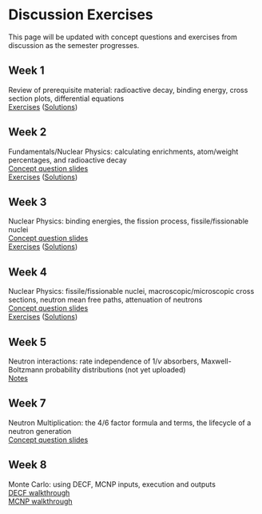 # Discussion Exercises

This page will be updated with concept questions and exercises from discussion as the semester progresses.


## Week 1

Review of prerequisite material: radioactive decay, binding energy, cross section plots, differential equations  
[Exercises](disc01_exercises.pdf) ([Solutions](disc01_solutions.pdf))


## Week 2

Fundamentals/Nuclear Physics: calculating enrichments, atom/weight percentages, and radioactive decay  
[Concept question slides](concepts/disc02_concepts.pdf)  
[Exercises](disc02_exercises.pdf) ([Solutions](disc02_solutions.pdf))


## Week 3

Nuclear Physics: binding energies, the fission process, fissile/fissionable nuclei  
[Concept question slides](concepts/disc03_concepts.pdf)  
[Exercises](disc03_exercises.pdf) ([Solutions](disc03_solutions.pdf))


## Week 4

Nuclear Physics: fissile/fissionable nuclei, macroscopic/microscopic cross sections, neutron mean free paths, attenuation of neutrons  
[Concept question slides](concepts/disc04_concepts.pdf)  
[Exercises](disc04_exercises.pdf) ([Solutions](disc04_solutions.pdf))


## Week 5

Neutron interactions: rate independence of $1/v$ absorbers, Maxwell-Boltzmann probability distributions (not yet uploaded)  
[Notes](../notes/disc05_notes.pdf)


## Week 7

Neutron Multiplication: the 4/6 factor formula and terms, the lifecycle of a neutron generation  
[Concept question slides](concepts/disc07_concepts.pdf)  


## Week 8

Monte Carlo: using DECF, MCNP inputs, execution and outputs  
[DECF walkthrough](../computing/decf_walkthrough.md)  
[MCNP walkthrough](../computing/mcnp_walkthrough.md)
